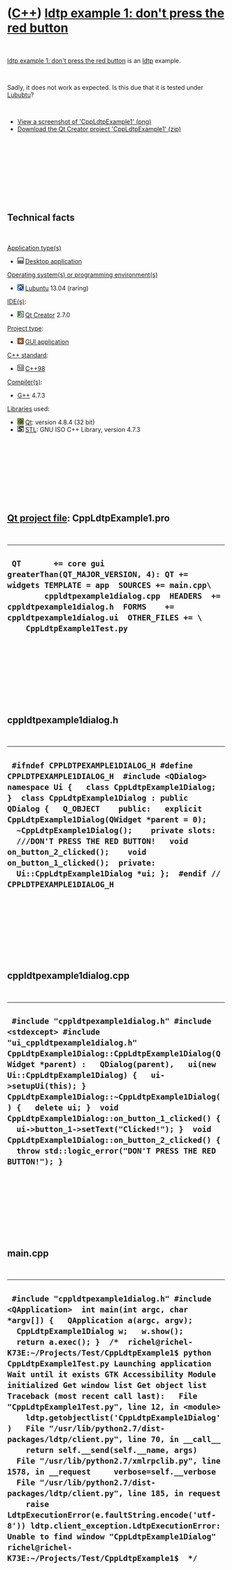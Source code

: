 



 

 

 

 

 

([C++](Cpp.htm)) [ldtp example 1: don't press the red button](CppLdtpExample1.htm)
==================================================================================

 

[ldtp example 1: don't press the red button](CppLdtpExample1.htm) is an
[ldtp](CppLdtp.htm) example.

 

Sadly, it does not work as expected. Is this due that it is tested under
[Lububtu](CppLubuntu.htm)?

 

-   [View a screenshot of 'CppLdtpExample1' (png)](CppLdtpExample1.png)
-   [Download the Qt Creator project
    'CppLdtpExample1' (zip)](CppLdtpExample1.zip)

 

 

 

 

 

Technical facts
---------------

 

[Application type(s)](CppApplication.htm)

-   ![Desktop](PicDesktop.png) [Desktop
    application](CppDesktopApplication.htm)

[Operating system(s) or programming environment(s)](CppOs.htm)

-   ![Lubuntu](PicLubuntu.png) [Lubuntu](CppLubuntu.htm) 13.04 (raring)

[IDE(s)](CppIde.htm):

-   ![Qt Creator](PicQtCreator.png) [Qt Creator](CppQtCreator.htm) 2.7.0

[Project type](CppQtProjectType.htm):

-   ![GUI](PicGui.png) [GUI application](CppGuiApplication.htm)

[C++ standard](CppStandard.htm):

-   ![C++98](PicCpp98.png) [C++98](Cpp98.htm)

[Compiler(s)](CppCompiler.htm):

-   [G++](CppGpp.htm) 4.7.3

[Libraries](CppLibrary.htm) used:

-   ![Qt](PicQt.png) [Qt](CppQt.htm): version 4.8.4 (32 bit)
-   ![STL](PicStl.png) [STL](CppStl.htm): GNU ISO C++ Library, version
    4.7.3

 

 

 

 

 

[Qt project file](CppQtProjectFile.htm): CppLdtpExample1.pro
------------------------------------------------------------

 

  ------------------------------------------------------------------------------------------------------------------------------------------------------------------------------------------------------------------------------------------------------------------------
  ` QT       += core gui greaterThan(QT_MAJOR_VERSION, 4): QT += widgets TEMPLATE = app  SOURCES += main.cpp\         cppldtpexample1dialog.cpp  HEADERS  += cppldtpexample1dialog.h  FORMS    += cppldtpexample1dialog.ui  OTHER_FILES += \     CppLdtpExample1Test.py`
  ------------------------------------------------------------------------------------------------------------------------------------------------------------------------------------------------------------------------------------------------------------------------

 

 

 

 

 

cppldtpexample1dialog.h
-----------------------

 

  ---------------------------------------------------------------------------------------------------------------------------------------------------------------------------------------------------------------------------------------------------------------------------------------------------------------------------------------------------------------------------------------------------------------------------------------------------------------------------------------------------
  ` #ifndef CPPLDTPEXAMPLE1DIALOG_H #define CPPLDTPEXAMPLE1DIALOG_H  #include <QDialog>  namespace Ui {   class CppLdtpExample1Dialog; }  class CppLdtpExample1Dialog : public QDialog {   Q_OBJECT    public:   explicit CppLdtpExample1Dialog(QWidget *parent = 0);   ~CppLdtpExample1Dialog();    private slots:   ///DON'T PRESS THE RED BUTTON!   void on_button_2_clicked();    void on_button_1_clicked();  private:   Ui::CppLdtpExample1Dialog *ui; };  #endif // CPPLDTPEXAMPLE1DIALOG_H`
  ---------------------------------------------------------------------------------------------------------------------------------------------------------------------------------------------------------------------------------------------------------------------------------------------------------------------------------------------------------------------------------------------------------------------------------------------------------------------------------------------------

 

 

 

 

 

cppldtpexample1dialog.cpp
-------------------------

 

  ---------------------------------------------------------------------------------------------------------------------------------------------------------------------------------------------------------------------------------------------------------------------------------------------------------------------------------------------------------------------------------------------------------------------------------------------------------------------------------------------------------------------------------
  ` #include "cppldtpexample1dialog.h" #include <stdexcept> #include "ui_cppldtpexample1dialog.h"  CppLdtpExample1Dialog::CppLdtpExample1Dialog(QWidget *parent) :   QDialog(parent),   ui(new Ui::CppLdtpExample1Dialog) {   ui->setupUi(this); }  CppLdtpExample1Dialog::~CppLdtpExample1Dialog() {   delete ui; }  void CppLdtpExample1Dialog::on_button_1_clicked() {   ui->button_1->setText("Clicked!"); }  void CppLdtpExample1Dialog::on_button_2_clicked() {   throw std::logic_error("DON'T PRESS THE RED BUTTON!"); }`
  ---------------------------------------------------------------------------------------------------------------------------------------------------------------------------------------------------------------------------------------------------------------------------------------------------------------------------------------------------------------------------------------------------------------------------------------------------------------------------------------------------------------------------------

 

 

 

 

 

main.cpp
--------

 

  -----------------------------------------------------------------------------------------------------------------------------------------------------------------------------------------------------------------------------------------------------------------------------------------------------------------------------------------------------------------------------------------------------------------------------------------------------------------------------------------------------------------------------------------------------------------------------------------------------------------------------------------------------------------------------------------------------------------------------------------------------------------------------------------------------------------------------------------------------------------------------------------------------------------------------------------------------------------------------------------------------------------------------------------------------------------
  ` #include "cppldtpexample1dialog.h" #include <QApplication>  int main(int argc, char *argv[]) {   QApplication a(argc, argv);   CppLdtpExample1Dialog w;   w.show();      return a.exec(); }  /*  richel@richel-K73E:~/Projects/Test/CppLdtpExample1$ python CppLdtpExample1Test.py Launching application Wait until it exists GTK Accessibility Module initialized Get window list Get object list Traceback (most recent call last):   File "CppLdtpExample1Test.py", line 12, in <module>     ldtp.getobjectlist('CppLdtpExample1Dialog')   File "/usr/lib/python2.7/dist-packages/ldtp/client.py", line 70, in __call__     return self.__send(self.__name, args)   File "/usr/lib/python2.7/xmlrpclib.py", line 1578, in __request     verbose=self.__verbose   File "/usr/lib/python2.7/dist-packages/ldtp/client.py", line 185, in request     raise LdtpExecutionError(e.faultString.encode('utf-8')) ldtp.client_exception.LdtpExecutionError: Unable to find window "CppLdtpExample1Dialog" richel@richel-K73E:~/Projects/Test/CppLdtpExample1$  */`
  -----------------------------------------------------------------------------------------------------------------------------------------------------------------------------------------------------------------------------------------------------------------------------------------------------------------------------------------------------------------------------------------------------------------------------------------------------------------------------------------------------------------------------------------------------------------------------------------------------------------------------------------------------------------------------------------------------------------------------------------------------------------------------------------------------------------------------------------------------------------------------------------------------------------------------------------------------------------------------------------------------------------------------------------------------------------

 

 

 

 

 

CppLdtpExample1Test.py
----------------------

 

  ------------------------------------------------------------------------------------------------------------------------------------------------------------------------------------------------------------------------------------------------------------------------------------------------------------------------------------------------------------------------------------------------------------------------------------------------------------------------------------------------------------------------------------------------------------
  ` # gsettings set org.gnome.desktop.interface toolkit-accessibility true import ldtp import ldtputils  print 'Launching application' ldtp.launchapp ('../build-CppLdtpExample1-Desktop-Debug/CppLdtpExample1') print 'Wait until it exists' ldtp.waittillguiexist('CppLdtpExample1Dialog') print 'Get window list' ldtp.getwindowlist() print 'Get object list' ldtp.getobjectlist('CppLdtpExample1Dialog') print "Clicking buttons" ldtp.click('CppLdtpExample1Dialog','btn0') ldtp.click('CppLdtpExample1Dialog','btn1') print 'All tests succeeded???'`
  ------------------------------------------------------------------------------------------------------------------------------------------------------------------------------------------------------------------------------------------------------------------------------------------------------------------------------------------------------------------------------------------------------------------------------------------------------------------------------------------------------------------------------------------------------------

 

 

 

 

 





 

[![Valid XHTML 1.0 Strict](valid-xhtml10.png){width="88"
height="31"}](http://validator.w3.org/check?uri=referer)

This page has been created by the [tool](Tools.htm)
[CodeToHtml](ToolCodeToHtml.htm)
